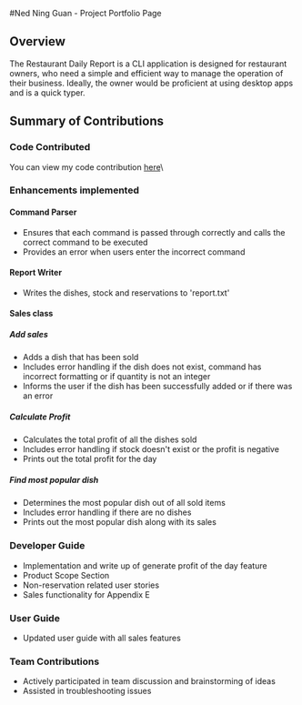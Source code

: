 #Ned Ning Guan - Project Portfolio Page

## Overview
The Restaurant Daily Report is a CLI application is designed for restaurant owners, who need a simple and efficient way to manage the operation of their business.
Ideally, the owner would be proficient at using desktop apps and is a quick typer.

## Summary of Contributions
### Code Contributed
You can view my code contribution [here](https://nus-cs2113-ay1920s2.github.io/tp-dashboard/#breakdown=true&search=nguan1)\

### Enhancements implemented
#### Command Parser
* Ensures that each command is passed through correctly and calls the correct command to be executed
* Provides an error when users enter the incorrect command
#### Report Writer
* Writes the dishes, stock and reservations to 'report.txt'
#### Sales class
##### Add sales
* Adds a dish that has been sold
* Includes error handling if the dish does not exist, command has incorrect formatting or if quantity is not an integer
* Informs the user if the dish has been successfully added or if there was an error
##### Calculate Profit
* Calculates the total profit of all the dishes sold
* Includes error handling if stock doesn't exist or the profit is negative
* Prints out the total profit for the day
##### Find most popular dish
* Determines the most popular dish out of all sold items
* Includes error handling if there are no dishes
* Prints out the most popular dish along with its sales

### Developer Guide
* Implementation and write up of generate profit of the day feature
* Product Scope Section
* Non-reservation related user stories
* Sales functionality for Appendix E

### User Guide
* Updated user guide with all sales features

### Team Contributions
* Actively participated in team discussion and brainstorming of ideas
* Assisted in troubleshooting issues



